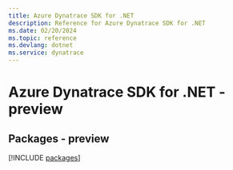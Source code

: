 ```yaml
---
title: Azure Dynatrace SDK for .NET
description: Reference for Azure Dynatrace SDK for .NET
ms.date: 02/20/2024
ms.topic: reference
ms.devlang: dotnet
ms.service: dynatrace
---
```

# Azure Dynatrace SDK for .NET - preview
## Packages - preview
[!INCLUDE [packages](dynatrace-index.md)]